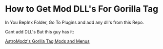 # How to Get Mod DLL's For Gorilla Tag


In You BepInx Folder,
Go To Plugins and add any dll's from this Repo.


Cant add DLL's But this guy has it:

  [AstroModz's Gorilla Tag Mods and Menus](https://github.com/AstroModz/gorilla-tag-mods-and-menus/tree/main)
